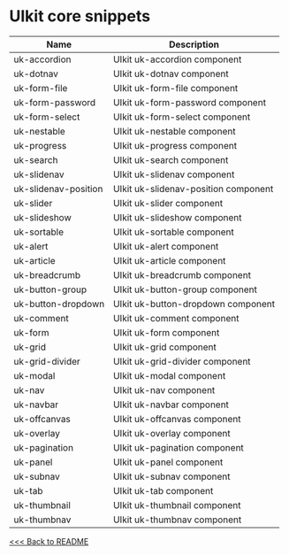 # UIkit core snippets

Name | Description
-----|-----
uk-accordion | UIkit uk-accordion component
uk-dotnav | UIkit uk-dotnav component
uk-form-file | UIkit uk-form-file component
uk-form-password | UIkit uk-form-password component
uk-form-select | UIkit uk-form-select component
uk-nestable | UIkit uk-nestable component
uk-progress | UIkit uk-progress component
uk-search | UIkit uk-search component
uk-slidenav | UIkit uk-slidenav component
uk-slidenav-position | UIkit uk-slidenav-position component
uk-slider | UIkit uk-slider component
uk-slideshow | UIkit uk-slideshow component
uk-sortable | UIkit uk-sortable component
uk-alert | UIkit uk-alert component
uk-article | UIkit uk-article component
uk-breadcrumb | UIkit uk-breadcrumb component
uk-button-group | UIkit uk-button-group component
uk-button-dropdown | UIkit uk-button-dropdown component
uk-comment | UIkit uk-comment component
uk-form | UIkit uk-form component
uk-grid | UIkit uk-grid component
uk-grid-divider | UIkit uk-grid-divider component
uk-modal | UIkit uk-modal component
uk-nav | UIkit uk-nav component
uk-navbar | UIkit uk-navbar component
uk-offcanvas | UIkit uk-offcanvas component
uk-overlay | UIkit uk-overlay component
uk-pagination | UIkit uk-pagination component
uk-panel | UIkit uk-panel component
uk-subnav | UIkit uk-subnav component
uk-tab | UIkit uk-tab component
uk-thumbnail | UIkit uk-thumbnail component
uk-thumbnav | UIkit uk-thumbnav component

[<<< Back to README](https://github.com/Bixie/intellij-uikit#list-of-templates)